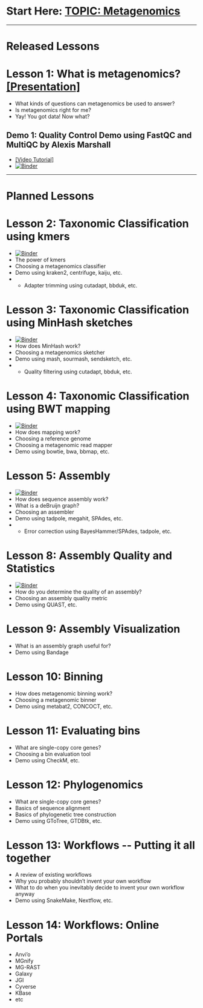 # Start Here: [TOPIC: Metagenomics](https://github.com/biovcnet/biovcnet.github.io/wiki/TOPIC:-Metagenomics)

---

# Released Lessons

# Lesson 1: What is metagenomics? [[Presentation]](https://docs.google.com/presentation/d/e/2PACX-1vSUJqDdgpz5yTPcOoHF_XLS1pxextNel7F8-i9j6YRgXkcKJg0rdneY00lcaoBzvJj-UxcTvhrJUoTH/pub?start=false&loop=false&delayms=600000)
* What kinds of questions can metagenomics be used to answer?
* Is metagenomics right for me?
* Yay! You got data! Now what?
## Demo 1: Quality Control Demo using FastQC and MultiQC by Alexis Marshall
* [[Video Tutorial]](https://www.youtube.com/watch?v=7jRTyfdIXLo)
* [![Binder](https://mybinder.org/badge_logo.svg)](https://mybinder.org/v2/gh/biovcnet/metagenomics-binder-qc/master?urlpath=lab)

---

# Planned Lessons

# Lesson 2: Taxonomic Classification using kmers
* [![Binder](https://mybinder.org/badge_logo.svg)](https://mybinder.org/v2/gh/biovcnet/metagenomics-binder-qc/master?urlpath=lab)
* The power of kmers
* Choosing a metagenomics classifier
* Demo using kraken2, centrifuge, kaiju, etc.
* + Adapter trimming using cutadapt, bbduk, etc.

# Lesson 3: Taxonomic Classification using MinHash sketches
* [![Binder](https://mybinder.org/badge_logo.svg)](https://mybinder.org/v2/gh/biovcnet/metagenomics-binder-qc/master?urlpath=lab)
* How does MinHash work?
* Choosing a metagenomics sketcher
* Demo using mash, sourmash, sendsketch, etc.
* + Quality filtering using cutadapt, bbduk, etc.

# Lesson 4: Taxonomic Classification using BWT mapping
* [![Binder](https://mybinder.org/badge_logo.svg)](https://mybinder.org/v2/gh/biovcnet/metagenomics-binder-qc/master?urlpath=lab)
* How does mapping work?
* Choosing a reference genome
* Choosing a metagenomic read mapper
* Demo using bowtie, bwa, bbmap, etc.

# Lesson 5: Assembly
* [![Binder](https://mybinder.org/badge_logo.svg)](https://mybinder.org/v2/gh/biovcnet/metagenomics-binder-assembly/master?urlpath=lab)
* How does sequence assembly work?
* What is a deBruijn graph?
* Choosing an assembler
* Demo using tadpole, megahit, SPAdes, etc.
* + Error correction using BayesHammer/SPAdes, tadpole, etc.

# Lesson 8: Assembly Quality and Statistics
* [![Binder](https://mybinder.org/badge_logo.svg)](https://mybinder.org/v2/gh/biovcnet/metagenomics-binder-assembly/master?urlpath=lab)
* How do you determine the quality of an assembly?
* Choosing an assembly quality metric
* Demo using QUAST, etc.

# Lesson 9: Assembly Visualization
* What is an assembly graph useful for?
* Demo using Bandage

# Lesson 10: Binning
* How does metagenomic binning work?
* Choosing a metagenomic binner
* Demo using metabat2, CONCOCT, etc.

# Lesson 11: Evaluating bins
* What are single-copy core genes?
* Choosing a bin evaluation tool
* Demo using CheckM, etc.

# Lesson 12: Phylogenomics
* What are single-copy core genes?
* Basics of sequence alignment
* Basics of phylogenetic tree construction
* Demo using GToTree, GTDBtk, etc.

# Lesson 13: Workflows -- Putting it all together
* A review of existing workflows
* Why you probably shouldn’t invent your own workflow
* What to do when you inevitably decide to invent your own workflow anyway
* Demo using SnakeMake, Nextflow, etc.

# Lesson 14: Workflows: Online Portals
* Anvi’o
* MGnify
* MG-RAST
* Galaxy
* JGI
* Cyverse
* KBase
* etc
